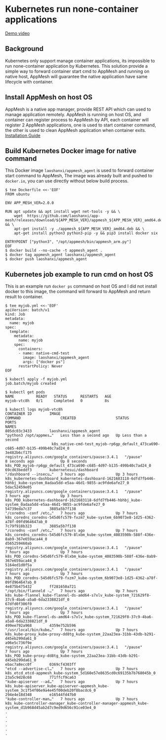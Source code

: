 # Kubernetes run none-container applications
[Demo video](https://asciinema.org/a/685tfnMjbnxjTB1sKbqs5Qv99)

## Background
Kubernetes only support manage container applications, its impossible to run none-container application by Kubernetes.
This solution provide a simple way to forward container start cmd to AppMesh and running on native host, AppMesh will guarantee the native application have same lifecycle with container.


## Install AppMesh on host OS
AppMesh is a native app manager, provide REST API which can used to manage application remotely. AppMesh is running on host OS, and container can register process to AppMesh by API, each container will register 2 AppMesh applications, one is used to start container command, the other is used to clean AppMesh application when container exits.
[Installation Guide](https://app-mesh.readthedocs.io/en/latest/Install.html#native-installation)


## Build Kubernetes Docker image for native command
This Docker image `laoshanxi/appmesh_agent` is used to forward container start command to AppMesh, The image was already built and pushed to `docker.io`, you can use directly without below build process.
```shell
$ tee Dockerfile <<-'EOF'
FROM ubuntu

ENV APP_MESH_VER=2.0.0

RUN apt update && apt install wget net-tools -y && \
    wget  https://github.com/laoshanxi/app-mesh/releases/download/${APP_MESH_VER}/appmesh_${APP_MESH_VER}_amd64.deb && \
    apt-get install -y ./appmesh_${APP_MESH_VER}_amd64.deb && \
    apt-get install python3 python3-pip -y && pip3 install docker six

ENTRYPOINT ["python3", "/opt/appmesh/bin/appmesh_arm.py"]
EOF
$ docker build --no-cache -t appmesh_agent .
$ docker tag appmesh_agent laoshanxi/appmesh_agent
$ docker push laoshanxi/appmesh_agent
```

## Kubernetes job example to run cmd on host OS
This is an example run `docker ps` command on host OS and I did not install docker to this image, the command will forward to AppMesh and return result to container.
```shell
$ tee myjob.yml <<-'EOF'
apiVersion: batch/v1
kind: Job
metadata:
  name: myjob
spec:
  template:
    metadata:
      name: myjob
    spec:
      containers:
      - name: native-cmd-test
        image: laoshanxi/appmesh_agent
        args: ["docker ps"]
      restartPolicy: Never
EOF

$ kubectl apply -f myjob.yml 
job.batch/myjob created

$ kubectl get pods
NAME          READY   STATUS      RESTARTS   AGE
myjob-vtc8h   0/1     Completed   0          8s

$ kubectl logs myjob-vtc8h
CONTAINER ID        IMAGE                                                 COMMAND                  CREATED                  STATUS                  PORTS                                                                                                       NAMES
805dc03c3433        laoshanxi/appmesh_agent                               "python3 /opt/appmes…"   Less than a second ago   Up Less than a second 
                     k8s_native-cmd-test_myjob-rp6gp_default_473ca690-c685-4d97-b135-499b40c7ad24_0
3e482b6cf175        registry.aliyuncs.com/google_containers/pause:3.4.1   "/pause"                 8 seconds ago            Up 8 seconds                                                                                                                        k8s_POD_myjob-rp6gp_default_473ca690-c685-4d97-b135-499b40c7ad24_0
69cd63beddf3        kubernetesui/dashboard                                "/dashboard --insecu…"   3 hours ago              Up 3 hours                                                                                                                          k8s_kubernetes-dashboard_kubernetes-dashboard-1621683118-6dfd7fb446-hbhbj_kube-system_0adaa5dd-e5aa-46d1-9855-ac9fde6afe27_0
5dac52459e05        registry.aliyuncs.com/google_containers/pause:3.4.1   "/pause"                 3 hours ago              Up 3 hours                                                                                                                          k8s_POD_kubernetes-dashboard-1621683118-6dfd7fb446-hbhbj_kube-system_0adaa5dd-e5aa-46d1-9855-ac9fde6afe27_0
54739eda7c37        3885a5b7f138                                          "/coredns -conf /etc…"   7 hours ago              Up 7 hours                                                                                                                          k8s_coredns_coredns-545d6fc579-fxzm7_kube-system_6b9073e8-1d25-4362-a78f-09fd964647ab_0
7c79f918b323        3885a5b7f138                                          "/coredns -conf /etc…"   7 hours ago              Up 7 hours                                                                                                                          k8s_coredns_coredns-545d6fc579-8lxbm_kube-system_4083590b-588f-436e-8ab9-367e659aca44_0
d565259460ab        registry.aliyuncs.com/google_containers/pause:3.4.1   "/pause"                 7 hours ago              Up 7 hours                                                                                                                          k8s_POD_coredns-545d6fc579-8lxbm_kube-system_4083590b-588f-436e-8ab9-367e659aca44_0
5164ed1d0f5a        registry.aliyuncs.com/google_containers/pause:3.4.1   "/pause"                 7 hours ago              Up 7 hours                                                                                                                          k8s_POD_coredns-545d6fc579-fxzm7_kube-system_6b9073e8-1d25-4362-a78f-09fd964647ab_0
4e875b475432        ff281650a721                                          "/opt/bin/flanneld -…"   7 hours ago              Up 7 hours                                                                                                                          k8s_kube-flannel_kube-flannel-ds-amd64-s7xlv_kube-system_721629f8-37c9-4ba6-a5a8-6da2338821df_0
67dfd0f306f0        registry.aliyuncs.com/google_containers/pause:3.4.1   "/pause"                 7 hours ago              Up 7 hours                                                                                                                          k8s_POD_kube-flannel-ds-amd64-s7xlv_kube-system_721629f8-37c9-4ba6-a5a8-6da2338821df_0
499ee792a968        4359e752b596                                          "/usr/local/bin/kube…"   7 hours ago              Up 7 hours                                                                                                                          k8s_kube-proxy_kube-proxy-dd8tg_kube-system_22aa23ea-31bb-43db-b291-d45eb299da61_0
a96e5c736f9e        registry.aliyuncs.com/google_containers/pause:3.4.1   "/pause"                 7 hours ago              Up 7 hours                                                                                                                          k8s_POD_kube-proxy-dd8tg_kube-system_22aa23ea-31bb-43db-b291-d45eb299da61_0
ebac7a8ecc0f        0369cf4303ff                                          "etcd --advertise-cl…"   7 hours ago              Up 7 hours                                                                                                                          k8s_etcd_etcd-appmesh_kube-system_5d160e57e8635cd0c69135b7b768045b_0
23a5c9d28c68        771ffcf9ca63                                          "kube-apiserver --ad…"   7 hours ago              Up 7 hours                                                                                                                          k8s_kube-apiserver_kube-apiserver-appmesh_kube-system_3c1f54f06e9a4e45f00deb20f8bacdc6_0
294e4e18d348        e16544fd47b0                                          "kube-controller-man…"   7 hours ago              Up 7 hours                                                                                                                          k8s_kube-controller-manager_kube-controller-manager-appmesh_kube-system_d1b968d45ab2d7c9ed9d656c91ce03e4_0
.
.
.
.
.
.
```
